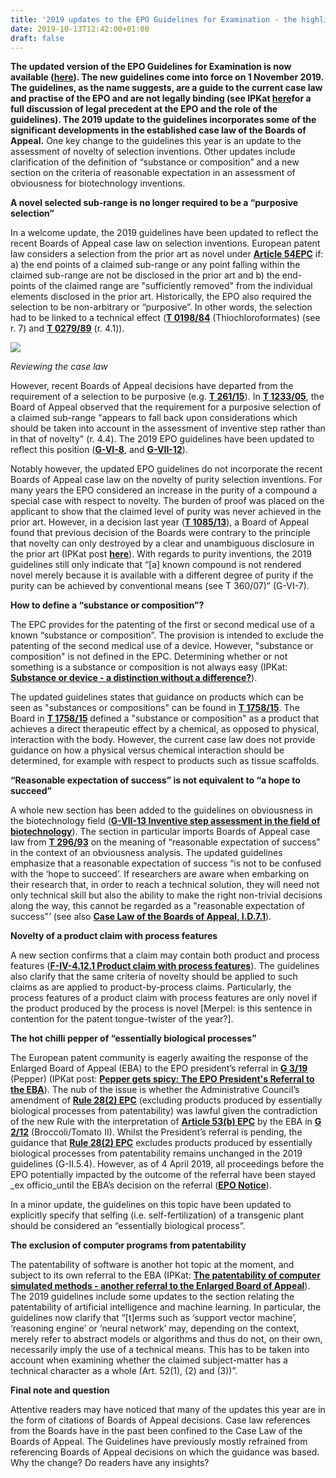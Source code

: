 ```yaml
---
title: '2019 updates to the EPO Guidelines for Examination - the highlights'
date: 2019-10-13T12:42:00+01:00
draft: false
---
```


**The updated version of the EPO Guidelines for Examination is now available ([here](https://www.epo.org/law-practice/legal-texts/html/guidelines2019/e/index.htm)). The new guidelines come into force on 1 November 2019. The guidelines, as the name suggests, are a guide to the current case law and practise of the EPO and are not legally binding (see IPKat [here](http://ipkitten.blogspot.com/2014/07/what-is-precedent-and-does-epo-have-it.html?_sm_au_=iVVM0WFQNjRDR1RH)for a full discussion of legal precedent at the EPO and the role of the guidelines). The 2019 update to the guidelines incorporates some of the significant developments in the established case law of the Boards of Appeal.** One key change to the guidelines this year is an update to the assessment of novelty of selection inventions. Other updates include clarification of the definition of “substance or composition” and a new section on the criteria of reasonable expectation in an assessment of obviousness for biotechnology inventions.  

  

**A novel selected sub-range is no longer required to be a “purposive selection”**

In a welcome update, the 2019 guidelines have been updated to reflect the recent Boards of Appeal case law on selection inventions. European patent law considers a selection from the prior art as novel under [**Article 54EPC**](https://www.epo.org/law-practice/legal-texts/html/epc/2016/e/ar54.html) if: a) the end points of a claimed sub-range or any point falling within the claimed sub-range are not be disclosed in the prior art and b) the end-points of the claimed range are "sufficiently removed" from the individual elements disclosed in the prior art. Historically, the EPO also required the selection to be non-arbitrary or “purposive”. In other words, the selection had to be linked to a technical effect (**[T 0198/84](https://www.epo.org/law-practice/case-law-appeals/recent/t840198ep1.html)** (Thiochloroformates) (see r. 7) and **[T 0279/89](https://www.epo.org/law-practice/case-law-appeals/recent/t890279eu1.html)** (r. 4.1)).

  

[![](https://1.bp.blogspot.com/-2LC4o3rLwjU/XaMMCa7EilI/AAAAAAAAJPQ/_KyHEFi_eMoVskNCkqpB4Fq0O1uNwZthwCNcBGAsYHQ/s400/Picture2.jpg)](https://1.bp.blogspot.com/-2LC4o3rLwjU/XaMMCa7EilI/AAAAAAAAJPQ/_KyHEFi_eMoVskNCkqpB4Fq0O1uNwZthwCNcBGAsYHQ/s1600/Picture2.jpg)

_Reviewing the case law_

However, recent Boards of Appeal decisions have departed from the requirement of a selection to be purposive (e.g. **[T 261/15](https://www.epo.org/law-practice/case-law-appeals/recent/t150261eu1.html)**). In **[T 1233/05](https://www.epo.org/law-practice/case-law-appeals/recent/t051233eu1.html)**, the Board of Appeal observed that the requirement for a purposive selection of a claimed sub-range "appears to fall back upon considerations which should be taken into account in the assessment of inventive step rather than in that of novelty" (r. 4.4). The 2019 EPO guidelines have been updated to reflect this position (**[G-VI-8](https://www.epo.org/law-practice/legal-texts/html/guidelines2019/e/g_vi_8.htm)**, and **[G-VII-12](https://www.epo.org/law-practice/legal-texts/html/guidelines2019/e/g_vii_12.htm)**).  
  
Notably however, the updated EPO guidelines do not incorporate the recent Boards of Appeal case law on the novelty of purity selection inventions. For many years the EPO considered an increase in the purity of a compound a special case with respect to novelty. The burden of proof was placed on the applicant to show that the claimed level of purity was never achieved in the prior art. However, in a decision last year (**[T 1085/13](https://www.epo.org/law-practice/case-law-appeals/recent/t131085eu1.html)**), a Board of Appeal found that previous decision of the Boards were contrary to the principle that novelty can only destroyed by a clear and unambiguous disclosure in the prior art (IPKat post **[here](http://ipkitten.blogspot.com/2019/02/purity-can-be-unconventional-new.html?_sm_au_=iVVM0WFQNjRDR1RH)**). With regards to purity inventions, the 2019 guidelines still only indicate that “\[a\] known compound is not rendered novel merely because it is available with a different degree of purity if the purity can be achieved by conventional means (see T 360/07)” (G-VI-7).

  

**How to define a “substance or composition”?**

The EPC provides for the patenting of the first or second medical use of a known “substance or composition”. The provision is intended to exclude the patenting of the second medical use of a device. However, "substance or composition" is not defined in the EPC. Determining whether or not something is a substance or composition is not always easy (IPKat: **[Substance or device - a distinction without a difference?](http://ipkitten.blogspot.com/2018/12/substance-or-device-distinction-without.html?_sm_au_=iVVM0WFQNjRDR1RH)**).

  

The updated guidelines states that guidance on products which can be seen as "substances or compositions" can be found in **[T 1758/15](https://www.epo.org/law-practice/case-law-appeals/recent/t151758eu1.html)**. The Board in **[T 1758/15](https://www.epo.org/law-practice/case-law-appeals/recent/t151758eu1.html)**  defined a "substance or composition" as a product that achieves a direct therapeutic effect by a chemical, as opposed to physical, interaction with the body. However, the current case law does not provide guidance on how a physical versus chemical interaction should be determined, for example with respect to products such as tissue scaffolds.

  

**“Reasonable expectation of success” is not equivalent to “a hope to succeed”**

A whole new section has been added to the guidelines on obviousness in the biotechnology field (**[G-VII-13 Inventive step assessment in the field of biotechnology](https://www.epo.org/law-practice/legal-texts/html/guidelines2019/e/g_vii_13.htm)**). The section in particular imports Boards of Appeal case law from **[T 296/93](https://www.epo.org/law-practice/case-law-appeals/pdf/t930296ex1.pdf)** on the meaning of “reasonable expectation of success” in the context of an obviousness analysis. The updated guidelines emphasize that a reasonable expectation of success “is not to be confused with the ‘hope to succeed’. If researchers are aware when embarking on their research that, in order to reach a technical solution, they will need not only technical skill but also the ability to make the right non-trivial decisions along the way, this cannot be regarded as a "reasonable expectation of success"’ (see also **[Case Law of the Boards of Appeal, I.D.7.1](https://www.epo.org/law-practice/legal-texts/html/caselaw/2016/e/clr_i_d_7_1.htm)**).

  

**Novelty of a product claim with process features**

A new section confirms that a claim may contain both product and process features (**[F-IV-4.12.1 Product claim with process features](https://www.epo.org/law-practice/legal-texts/html/guidelines2019/e/f_iv_4_12_1.htm)**). The guidelines also clarify that the same criteria of novelty should be applied to such claims as are applied to product-by-process claims. Particularly, the process features of a product claim with process features are only novel if the product produced by the process is novel \[Merpel: is this sentence in contention for the patent tongue-twister of the year?\].

  

**The hot chilli pepper of “essentially biological processes”**

The European patent community is eagerly awaiting the response of the Enlarged Board of Appeal (EBA) to the EPO president’s referral in **[G 3/19](http://documents.epo.org/projects/babylon/eponet.nsf/0/4F62ECCAF1B2F2F5C12584020026796E/$File/Referral%20under%20Art.%20112(1)(b)%20EPC-%20G%203-19.pdf)** (Pepper) (IPKat post: **[Pepper gets spicy: The EPO President's Referral to the EBA](http://ipkitten.blogspot.com/2019/04/pepper-gets-spicy-epo-presidents.html?_sm_au_=iVVM0WFQNjRDR1RH)**). The nub of the issue is whether the Administrative Council’s amendment of **[Rule 28(2) EPC](https://www.epo.org/law-practice/legal-texts/html/epc/2016/e/r28.html)** (excluding products produced by essentially biological processes from patentability) was lawful given the contradiction of the new Rule with the interpretation of **[Article 53(b) EPC](https://www.epo.org/law-practice/legal-texts/html/epc/2016/e/ar53.html)** by the EBA in **[G 2/12](https://www.epo.org/law-practice/case-law-appeals/recent/g120002ex1.html)** (Broccoli/Tomato II). Whilst the President’s referral is pending, the guidance that **[Rule 28(2) EPC](https://www.epo.org/law-practice/legal-texts/html/epc/2016/e/r28.html)**  excludes products produced by essentially biological processes from patentability remains unchanged in the 2019 guidelines (G-II.5.4). However, as of 4 April 2019, all proceedings before the EPO potentially impacted by the outcome of the referral have been stayed _ex officio_until the EBA’s decision on the referral (**[EPO Notice](https://www.epo.org/law-practice/legal-texts/official-journal/information-epo/archive/20190410.html)**).

  

In a minor update, the guidelines on this topic have been updated to explicitly specify that selfing (i.e. self-fertilization) of a transgenic plant should be considered an “essentially biological process”.

  

**The exclusion of computer programs from patentability**

The patentability of software is another hot topic at the moment, and subject to its own referral to the EBA (IPKat: **[The patentability of computer simulated methods - another referral to the Enlarged Board of Appeal](http://ipkitten.blogspot.com/2019/03/the-patentability-of-computer-simulated.html?_sm_au_=iVVM0WFQNjRDR1RH)**). The 2019 guidelines include some updates to the section relating the patentability of artificial intelligence and machine learning. In particular, the guidelines now clarify that “\[t\]erms such as ‘support vector machine’, ‘reasoning engine’ or ‘neural network’ may, depending on the context, merely refer to abstract models or algorithms and thus do not, on their own, necessarily imply the use of a technical means. This has to be taken into account when examining whether the claimed subject-matter has a technical character as a whole (Art. 52(1), (2) and (3))”.

  

**Final note and question**

Attentive readers may have noticed that many of the updates this year are in the form of citations of Boards of Appeal decisions. Case law references from the Boards have in the past been confined to the Case Law of the Boards of Appeal. The Guidelines have previously mostly refrained from referencing Boards of Appeal decisions on which the guidance was based. Why the change? Do readers have any insights?